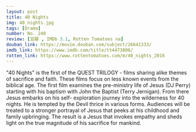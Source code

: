 ```yaml
---
layout: post 
title: 40 Nights
img: 40_nights.jpg
tags: [Drama]
number: No. 240
review: [豆瓣 , IMDb 3.1, Rotten Tomatoes na]
douban_link: https://movie.douban.com/subject/26641333/
imdb_link: https://www.imdb.com/title/tt4473806/
rotten_link: https://www.rottentomatoes.com/m/40_nights_2016
---
```


"40 Nights" is the first of the QUEST TRILOGY - films sharing alike themes of sacrifice and faith. These films focus on less known events from the biblical age. The first film examines the pre-ministry life of Jesus (DJ Perry) starting with his baptism with John the Baptist (Terry Jernigan). From there Jesus embarks on his self- exploration journey into the wilderness for 40 nights. He is tempted by the Devil thrice in various forms. Audiences will be treated to a stronger portrayal of Jesus that peeks at his childhood and family upbringing. The result is a Jesus that invokes empathy and sheds light on the true magnitude of his sacrifice for mankind.